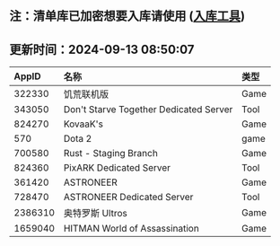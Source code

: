 ## 注：清单库已加密想要入库请使用 ([入库工具](https://github.com/BlankTMing/ManifestAutoUpdate/releases))

## 更新时间：2024-09-13 08:50:07
| AppID | 名称 | 类型  |
| :-------------------- | :----------------------------- | :----------- |
| 322330 | 饥荒联机版| Game |
| 343050 | Don't Starve Together Dedicated Server| Tool |
| 824270 | KovaaK's| Game |
| 570 | Dota 2| game |
| 700580 | Rust - Staging Branch| Game |
| 824360 | PixARK Dedicated Server| Tool |
| 361420 | ASTRONEER| Game |
| 728470 | ASTRONEER Dedicated Server| Tool |
| 2386310 | 奥特罗斯 Ultros| Game |
| 1659040 | HITMAN World of Assassination| Game |
